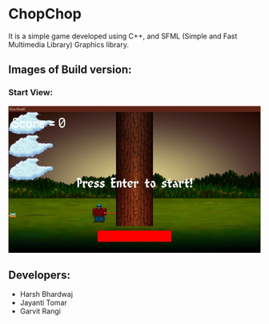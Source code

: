 # ChopChop
It is a simple game developed using C++, and SFML (Simple and Fast Multimedia Library) Graphics library.

## Images of Build version:
### Start View:
![](previewImages/startView.jpeg)

## Developers: 
  * Harsh Bhardwaj
  * Jayanti Tomar
  * Garvit Rangi
